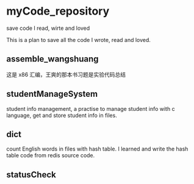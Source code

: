 # myCode_repository
save code I read, wirte and loved

This is a plan to save all the code I wrote, read and loved.

## assemble_wangshuang
这是 x86 汇编，王爽的那本书习题是实验代码总结

## studentManageSystem
student info management, a practise to manage student info with c language, get
and store student info in files.

## dict
count English words in files with hash table. I learned and write the hash
table code from redis source code.

## statusCheck


